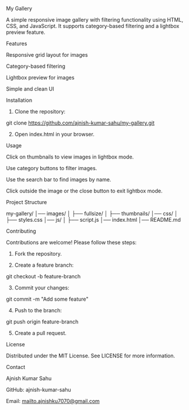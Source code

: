 My Gallery

A simple responsive image gallery with filtering functionality using HTML, CSS, and JavaScript. It supports category-based filtering and a lightbox preview feature.

Features

Responsive grid layout for images

Category-based filtering

Lightbox preview for images

Simple and clean UI


Installation

1. Clone the repository:

git clone https://github.com/ajnish-kumar-sahu/my-gallery.git


2. Open index.html in your browser.



Usage

Click on thumbnails to view images in lightbox mode.

Use category buttons to filter images.

Use the search bar to find images by name.

Click outside the image or the close button to exit lightbox mode.


Project Structure

my-gallery/
│── images/
│   ├── fullsize/
│   ├── thumbnails/
│── css/
│   ├── styles.css
│── js/
│   ├── script.js
│── index.html
│── README.md

Contributing

Contributions are welcome! Please follow these steps:

1. Fork the repository.


2. Create a feature branch:

git checkout -b feature-branch


3. Commit your changes:

git commit -m "Add some feature"


4. Push to the branch:

git push origin feature-branch


5. Create a pull request.



License

Distributed under the MIT License. See LICENSE for more information.

Contact

Ajnish Kumar Sahu

GitHub: ajnish-kumar-sahu

Email: mailto.ajnishku7070@gmail.com



